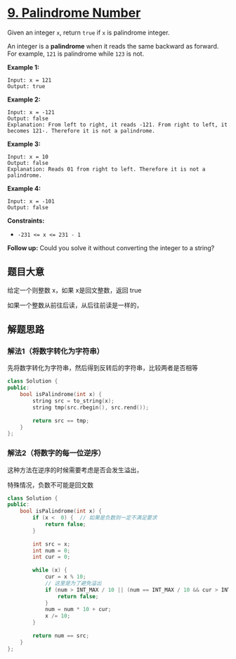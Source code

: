 # [9. Palindrome Number](https://leetcode.com/problems/palindrome-number/)

Given an integer `x`, return `true` if `x` is palindrome integer.

An integer is a **palindrome** when it reads the same backward as forward. For example, `121` is palindrome while `123` is not.

 

**Example 1:**

```
Input: x = 121
Output: true
```

**Example 2:**

```
Input: x = -121
Output: false
Explanation: From left to right, it reads -121. From right to left, it becomes 121-. Therefore it is not a palindrome.
```

**Example 3:**

```
Input: x = 10
Output: false
Explanation: Reads 01 from right to left. Therefore it is not a palindrome.
```

**Example 4:**

```
Input: x = -101
Output: false
```

 

**Constraints:**

- `-231 <= x <= 231 - 1`

 

**Follow up:** Could you solve it without converting the integer to a string?

## 题目大意

给定一个则整数 x，如果 x是回文整数，返回 true

如果一个整数从前往后读，从后往前读是一样的，

## 解题思路

### 解法1（将数字转化为字符串）

先将数字转化为字符串，然后得到反转后的字符串，比较两者是否相等

`````c++
class Solution {
public:
    bool isPalindrome(int x) {
        string src = to_string(x);
        string tmp(src.rbegin(), src.rend());
        
        return src == tmp;
    }
};
`````

### 解法2（将数字的每一位逆序）

这种方法在逆序的时候需要考虑是否会发生溢出，

特殊情况，负数不可能是回文数 

`````c++
class Solution {
public:
    bool isPalindrome(int x) {
        if (x <  0) {  // 如果是负数则一定不满足要求
            return false;
        }
        
        int src = x;
        int num = 0;
        int cur = 0;
        
        while (x) {
            cur = x % 10;
            // 这里是为了避免溢出
            if (num > INT_MAX / 10 || (num == INT_MAX / 10 && cur > INT_MAX % 10)) {
                return false;
            }
            num = num * 10 + cur;
            x /= 10;
        }
        
        return num == src;
    }
};
`````


